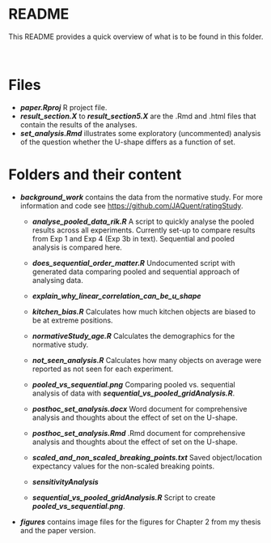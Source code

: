 README
======

This README provides a quick overview of what is to be found in this folder.

 
# Files
- ***paper.Rproj***  R project file. 
- ***result_section.X*** to ***result_section5.X*** are the .Rmd and .html files that contain the results of the analyses.
- ***set_analysis.Rmd*** illustrates some exploratory (uncommented) analysis of the question whether the U-shape differs as a function of set. 

# Folders and their content

- ***background_work*** contains the data from the normative study. For more information and code see https://github.com/JAQuent/ratingStudy. 
	- ***analyse_pooled_data_rik.R*** A script to quickly analyse the pooled results across all experiments. Currently set-up to compare results from Exp 1 and Exp 4 (Exp 3b in text). Sequential and pooled analysis is compared here. 
	- ***does_sequential_order_matter.R*** Undocumented script with generated data comparing pooled and sequential approach of analysing data. 
	- ***explain_why_linear_correlation_can_be_u_shape***

	- ***kitchen_bias.R*** Calculates how much kitchen objects are biased to be at extreme positions. 
	- ***normativeStudy_age.R*** Calculates the demographics for the normative study. 
	- ***not_seen_analysis.R*** Calculates how many objects on average were reported as not seen for each experiment. 
	- ***pooled_vs_sequential.png*** Comparing pooled vs. sequential analysis of data with ***sequential_vs_pooled_gridAnalysis.R***. 
	- ***posthoc_set_analysis.docx*** Word document for comprehensive analysis and thoughts about the effect of set on the U-shape. 
	- ***posthoc_set_analysis.Rmd*** .Rmd document for comprehensive analysis and thoughts about the effect of set on the U-shape. 
	- ***scaled_and_non_scaled_breaking_points.txt*** Saved object/location expectancy values for the non-scaled breaking points. 
	- ***sensitivityAnalysis***

	- ***sequential_vs_pooled_gridAnalysis.R*** Script to create ***pooled_vs_sequential.png***. 
- ***figures*** contains image files for the figures for Chapter 2 from my thesis and the paper version. 
